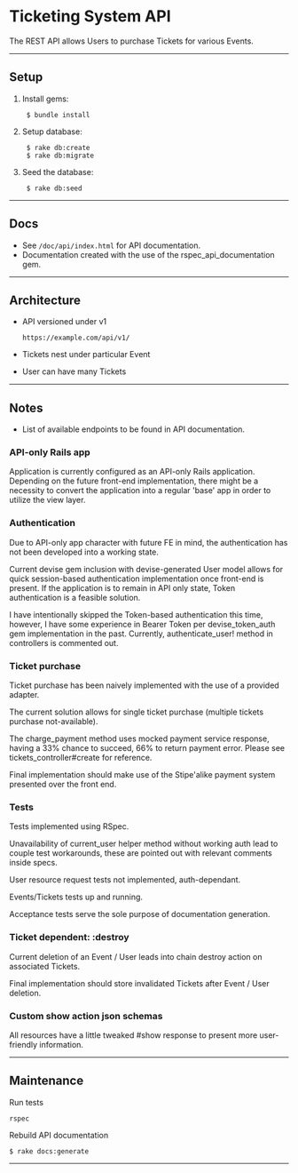 # Ticketing System API

The REST API allows Users to purchase Tickets for various Events.

---

## Setup

1.  Install gems:

         $ bundle install

2.  Setup database:

         $ rake db:create
         $ rake db:migrate

3.  Seed the database:

         $ rake db:seed

---

## Docs

- See `/doc/api/index.html` for API documentation.
- Documentation created with the use of the rspec_api_documentation gem.

---

## Architecture

- API versioned under v1

      https://example.com/api/v1/

- Tickets nest under particular Event
- User can have many Tickets

---

## Notes

- List of available endpoints to be found in API documentation.

### API-only Rails app

Application is currently configured as an API-only Rails application. Depending on the future front-end implementation, there might be a necessity to convert the application into a regular 'base' app in order to utilize the view layer.

### Authentication

Due to API-only app character with future FE in mind, the authentication has not been developed into a working state.

Current devise gem inclusion with devise-generated User model allows for quick session-based authentication implementation once front-end is present.
If the application is to remain in API only state, Token authentication is a feasible solution.

I have intentionally skipped the Token-based authentication this time, however, I have some experience in Bearer Token per devise_token_auth gem implementation in the past.
Currently, authenticate_user! method in controllers is commented out.

### Ticket purchase

Ticket purchase has been naively implemented with the use of a provided adapter.

The current solution allows for single ticket purchase (multiple tickets purchase not-available).

The charge_payment method uses mocked payment service response, having a 33% chance to succeed, 66% to return payment error. Please see tickets_controller#create for reference.

Final implementation should make use of the Stipe'alike payment system presented over the front end.

### Tests

Tests implemented using RSpec.

Unavailability of current_user helper method without working auth lead to couple test workarounds, these are pointed out with relevant comments inside specs.

User resource request tests not implemented, auth-dependant.

Events/Tickets tests up and running.

Acceptance tests serve the sole purpose of documentation generation.

### Ticket dependent: :destroy

Current deletion of an Event / User leads into chain destroy action on associated Tickets.

Final implementation should store invalidated Tickets after Event / User deletion.

### Custom show action json schemas

All resources have a little tweaked #show response to present more user-friendly information.

---

## Maintenance

Run tests

    rspec

Rebuild API documentation

    $ rake docs:generate

---
